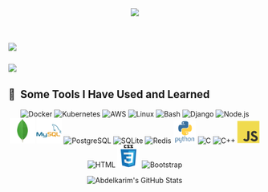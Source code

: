 <div align="center">
    <img src="https://media.tenor.com/XtJzUJ9HhE0AAAAC/hacker-man-hacker.gif" width="500"/>
</div>
<h1>
    <img src="https://readme-typing-svg.herokuapp.com?font=Jetbrains+mono&size=40&duration=3000&color=800080&center=true&vCenter=true&width=800&lines=Hey..+I'm+RX..+Abdelkarim;Welcome+to+my+GitHub" width="800"/>
</h1>

<img src="https://media.tenor.com/XtJzUJ9HhE0AAAAC/hacker-man-hacker.gif" width="500"/>

<h2>🚀 &nbsp;Some Tools I Have Used and Learned</h2>

<p align="center">
    <img src="https://cdn.jsdelivr.net/gh/devicons/devicon/icons/docker/docker-original.svg" alt="Docker" width="50" height="50"/>
    <img src="https://cdn.jsdelivr.net/gh/devicons/devicon/icons/kubernetes/kubernetes-plain.svg" alt="Kubernetes" width="50" height="50"/>
    <img src="https://cdn.jsdelivr.net/gh/devicons/devicon/icons/amazonwebservices/amazonwebservices-plain-wordmark.svg" alt="AWS" width="50" height="50"/>
    <img src="https://cdn.jsdelivr.net/gh/devicons/devicon/icons/linux/linux-original.svg" alt="Linux" width="50" height="50"/>
    <img src="https://cdn.jsdelivr.net/gh/devicons/devicon/icons/bash/bash-original.svg" alt="Bash" width="50" height="50"/>
    <img src="https://cdn.jsdelivr.net/gh/devicons/devicon/icons/django/django-plain.svg" alt="Django" width="50" height="50"/>
    <img src="https://cdn.jsdelivr.net/gh/devicons/devicon/icons/nodejs/nodejs-original-wordmark.svg" alt="Node.js" width="50" height="50"/>
    <img src="https://raw.githubusercontent.com/devicons/devicon/master/icons/mongodb/mongodb-original.svg" alt="MongoDB" width="50" height="50"/>
    <img src="https://raw.githubusercontent.com/devicons/devicon/master/icons/mysql/mysql-original-wordmark.svg" alt="MySQL" width="50" height="50"/>
    <img src="https://cdn.jsdelivr.net/gh/devicons/devicon/icons/postgresql/postgresql-original.svg" alt="PostgreSQL" width="50" height="50"/>
    <img src="https://cdn.jsdelivr.net/gh/devicons/devicon/icons/sqlite/sqlite-original.svg" alt="SQLite" width="50" height="50"/>
    <img src="https://cdn.jsdelivr.net/gh/devicons/devicon/icons/redis/redis-original.svg" alt="Redis" width="50" height="50"/>
    <img src="https://raw.githubusercontent.com/devicons/devicon/master/icons/python/python-original-wordmark.svg" alt="Python" width="45" height="45"/>
    <img src="https://cdn.jsdelivr.net/gh/devicons/devicon/icons/c/c-original.svg" alt="C" width="45" height="45"/>
    <img src="https://cdn.jsdelivr.net/gh/devicons/devicon/icons/cplusplus/cplusplus-original.svg" alt="C++" width="45" height="45"/>
    <img src="https://raw.githubusercontent.com/devicons/devicon/master/icons/javascript/javascript-original.svg" alt="JavaScript" width="45" height="45"/>
    <img src="https://cdn.jsdelivr.net/gh/devicons/devicon/icons/html5/html5-original.svg" alt="HTML" width="45" height="45"/>
    <img src="https://raw.githubusercontent.com/devicons/devicon/master/icons/css3/css3-original-wordmark.svg" alt="CSS3" width="45" height="45"/>
    <img src="https://cdn.jsdelivr.net/gh/devicons/devicon/icons/bootstrap/bootstrap-original-wordmark.svg" alt="Bootstrap" width="45" height="45"/>
</p>

<div align="center">
    <img src="https://github-profile-summary-cards.vercel.app/api/cards/profile-details?username=karimtz999&theme=github_dark" alt="Abdelkarim's GitHub Stats"/>
</div>

